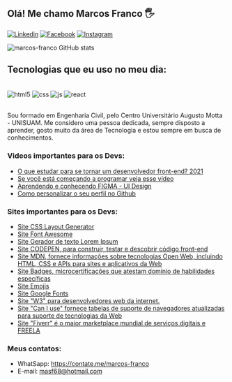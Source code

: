 ## Olá! Me chamo Marcos Franco 🖐️

[![Linkedin](https://img.shields.io/badge/LinkedIn-0077B5?style=for-the-badge&logo=linkedin&logoColor=white)](https://www.linkedin.com/in/marcosfranco-5b1a8a111/)
[![Facebook](https://img.shields.io/badge/Facebook-1877F2?style=for-the-badge&logo=facebook&logoColor=white)](https://www.facebook.com/marcos.franco.5688)
[![Instagram](https://img.shields.io/badge/Instagram-E4405F?style=for-the-badge&logo=instagram&logoColor=white)](https://www.instagram.com/marcos.franco_rio/)

![marcos-franco GitHub stats](https://github-readme-stats.vercel.app/api?username=marcos-franco&show_icons=true&theme=dracula&count_private=true)

## Tecnologias que eu uso no meu dia:

<div style="display: inline_block"><br/>
<div style="display: inline_block">
  <img align="center" alt="html5" src="https://img.shields.io/badge/HTML5-E34F26?style=for-the-badge&logo=html5&logoColor=white" />
  <img align="center" alt="css" src="https://img.shields.io/badge/CSS3-1572B6?style=for-the-badge&logo=css3&logoColor=white" />
  <img align="center" alt="js" src="https://img.shields.io/badge/JavaScript-F7DF1E?style=for-the-badge&logo=javascript&logoColor=black" />
  <img align="center" alt="react" src="https://img.shields.io/badge/React-20232A?style=for-the-badge&logo=react&logoColor=61DAFB" />  
</div><br/>

Sou formado em Engenharia Civil, pelo Centro Universitário Augusto Motta - UNISUAM. 
Me considero uma pessoa dedicada, sempre disposto a aprender, gosto muito da área de Tecnologia e estou sempre em busca de conhecimentos.

### Videos importantes para os Devs:
- [O que estudar para se tornar um desenvolvedor front-end? 2021](https://youtu.be/Ab-kGzlCCWI)<br/>
- [Se você está começando a programar veja esse vídeo](https://www.youtube.com/watch?v=NsJNN6-CTJ0)<br/>
- [Aprendendo e conhecendo FIGMA - UI Design](https://youtu.be/KRCfX25yFf4)<br/>
- [Como personalizar o seu perfil no Github](https://www.youtube.com/watch?v=cRoBt6AZgjc)<br/>

### Sites importantes para os Devs:
- [Site CSS Layout Generator](https://layout.bradwoods.io/)<br/>
- [Site Font Awesome](https://fontawesome.com/)<br/>
- [Site Gerador de texto Lorem Ipsum](https://www.loremipzum.com/pt/)<br/>
- [Site CODEPEN, para construir, testar e descobrir código front-end](https://codepen.io/)<br/>
- [Site MDN, fornece informações sobre tecnologias Open Web, incluindo HTML, CSS e APIs para sites e aplicativos da Web](https://developer.mozilla.org/pt-BR/)<br/>
- [Site Badges, microcertificações que atestam domínio de habilidades específicas](https://dev.to/envoy_/150-badges-for-github-pnk)<br/>
- [Site Emojis](https://emojipedia.org/)<br/>
- [Site Google Fonts](https://fonts.google.com/)<br/>
- [Site "W3" para desenvolvedores web da internet.](https://www.w3schools.com/)<br/>
- [Site "Can I use" fornece tabelas de suporte de navegadores atualizadas para suporte de tecnologias da Web](https://caniuse.com/)<br/>
- [Site "Fiverr" é o maior marketplace mundial de serviços digitais e FREELA](https://www.fiverr.com/)<br/>

### Meus contatos:
- WhatSapp: https://contate.me/marcos-franco
- E-mail: masf68@hotmail.com
